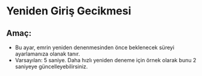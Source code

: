 # **Yeniden Giriş Gecikmesi**

## Amaç: 

- Bu ayar, emrin yeniden denenmesinden önce beklenecek süreyi ayarlamanıza olanak tanır.
- Varsayılan: 5 saniye. Daha hızlı yeniden deneme için örnek olarak bunu 2 saniyeye güncelleyebilirsiniz.